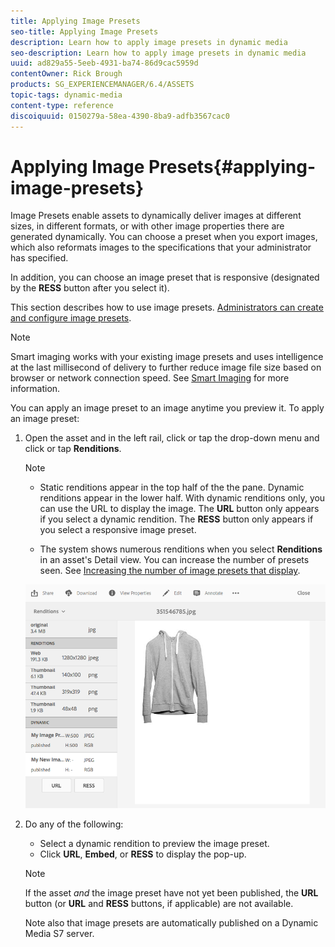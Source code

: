 ```yaml
---
title: Applying Image Presets
seo-title: Applying Image Presets
description: Learn how to apply image presets in dynamic media
seo-description: Learn how to apply image presets in dynamic media
uuid: ad829a55-5eeb-4931-ba74-86d9cac5959d
contentOwner: Rick Brough
products: SG_EXPERIENCEMANAGER/6.4/ASSETS
topic-tags: dynamic-media
content-type: reference
discoiquuid: 0150279a-58ea-4390-8ba9-adfb3567cac0
---
```


# Applying Image Presets{#applying-image-presets}

Image Presets enable assets to dynamically deliver images at different sizes, in different formats, or with other image properties there are generated dynamically. You can choose a preset when you export images, which also reformats images to the specifications that your administrator has specified.

In addition, you can choose an image preset that is responsive (designated by the **RESS** button after you select it).

This section describes how to use image presets. [Administrators can create and configure image presets](../../assets/using/managing-image-presets.md).

>[!NOTE]
>
>Smart imaging works with your existing image presets and uses intelligence at the last millisecond of delivery to further reduce image file size based on browser or network connection speed. See [Smart Imaging](../../assets/using/imaging-faq.md) for more information.

You can apply an image preset to an image anytime you preview it. To apply an image preset:

1. Open the asset and in the left rail, click or tap the drop-down menu and click or tap **Renditions**.

   >[!NOTE]
   >
   >
   >    
   >    
   >    * Static renditions appear in the top half of the the pane. Dynamic renditions appear in the lower half. With dynamic renditions only, you can use the URL to display the image. The **URL** button only appears if you select a dynamic rendition. The **RESS** button only appears if you select a responsive image preset.
   >    
   >    * The system shows numerous renditions when you select **Renditions** in an asset's Detail view. You can increase the number of presets seen. See [Increasing the number of image presets that display](../../assets/using/managing-image-presets.md#increasingthenumberofimagepresetsthatdisplay).
   >    
   >    
   >

   ![](assets/chlimage_1-213.png)

1. Do any of the following:

    * Select a dynamic rendition to preview the image preset.
    * Click **URL**, **Embed**, or **RESS** to display the pop-up.

   >[!NOTE]
   >
   >If the asset *and* the image preset have not yet been published, the **URL** button (or **URL** and **RESS** buttons, if applicable) are not available.
   >
   >
   >Note also that image presets are automatically published on a Dynamic Media S7 server.

